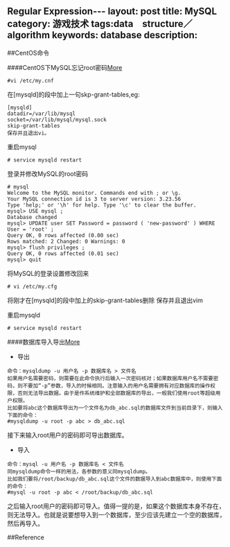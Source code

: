 Regular Expression---
layout: post
title: MySQL
category: 游戏技术
tags:data　structure／algorithm
keywords: database
description: 
---

##CentOS命令

####CentOS下MySQL忘记root密码[More](http://www.cnblogs.com/sbaicl/articles/3132010.html)

```
#vi /etc/my.cnf
```
在[mysqld]的段中加上一句skp-grant-tables,eg:

```
[mysqld] 
datadir=/var/lib/mysql 
socket=/var/lib/mysql/mysql.sock 
skip-grant-tables 
保存并且退出vi。
```

重启mysql

```
# service mysqld restart
```

登录并修改MySQL的root密码

```
# mysql 
Welcome to the MySQL monitor. Commands end with ; or \g. 
Your MySQL connection id is 3 to server version: 3.23.56 
Type 'help;' or '\h' for help. Type '\c' to clear the buffer. 
mysql> USE mysql ; 
Database changed 
mysql> UPDATE user SET Password = password ( 'new-password' ) WHERE User = 'root' ; 
Query OK, 0 rows affected (0.00 sec) 
Rows matched: 2 Changed: 0 Warnings: 0 
mysql> flush privileges ; 
Query OK, 0 rows affected (0.01 sec) 
mysql> quit
```

将MySQL的登录设置修改回来

```
# vi /etc/my.cfg
```

将刚才在[mysqld]的段中加上的skip-grant-tables删除 
保存并且退出vim

重启mysqld

```
# service mysqld restart
```

####数据库导入导出[More](http://www.centoscn.com/mysql/2014/0529/3046.html)

* 导出

```
命令：mysqldump -u 用户名 -p 数据库名 > 文件名
如果用户名需要密码，则需要在此命令执行后输入一次密码核对；如果数据库用户名不需要密码，则不要加“-p”参数，导入的时候相同。注意输入的用户名需要拥有对应数据库的操作权限，否则无法导出数据。由于是作系统维护和全部数据库的导出，一般我们使用root等超级用户权限。
比如要将abc这个数据库导出为一个文件名为db_abc.sql的数据库文件到当前目录下，则输入下面的命令：
#mysqldump -u root -p abc > db_abc.sql
```

接下来输入root用户的密码即可导出数据库。


* 导入

```
命令：mysql -u 用户名 -p 数据库名 < 文件名
同mysqldump命令一样的用法，各参数的意义同mysqldump。
比如我们要将/root/backup/db_abc.sql这个文件的数据导入到abc数据库中，则使用下面的命令：
#mysql -u root -p abc < /root/backup/db_abc.sql
```

之后输入root用户的密码即可导入。值得一提的是，如果这个数据库本身不存在，则无法导入。也就是说要想导入到一个数据库，至少应该先建立一个空的数据库，然后再导入。

##Reference
